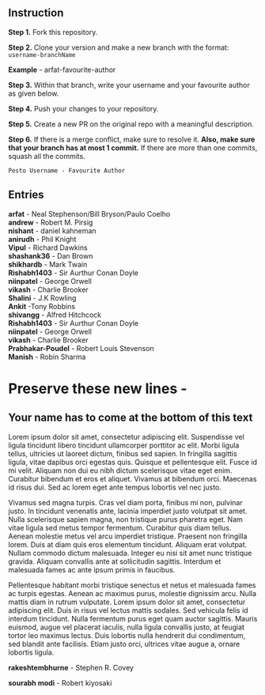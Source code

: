 ## Instruction

**Step 1.** Fork this repository.

**Step 2.** Clone your version and make a new branch with the format: `username-branchName`

**Example** - arfat-favourite-author

**Step 3.** Within that branch, write your username and your favourite author as given below.

**Step 4.** Push your changes to your repository.

**Step 5.** Create a new PR on the original repo with a meaningful description.

**Step 6.** If there is a merge conflict, make sure to resolve it. **Also, make sure that your branch has at most 1 commit.** If there are more than one commits, squash all the commits.

`Pesto Username - Favourite Author`

## Entries

**arfat** - Neal Stephenson/Bill Bryson/Paulo Coelho  
**andrew** - Robert M. Pirsig  
**nishant** - daniel kahneman  
**anirudh** - Phil Knight  
**Vipul** - Richard Dawkins  
**shashank36** - Dan Brown  
**shikhardb** - Mark Twain  
**Rishabh1403** - Sir Aurthur Conan Doyle  
**niinpatel** - George Orwell  
**vikash** - Charlie Brooker  
**Shalini** - J.K Rowling  
**Ankit** -Tony Robbins  
**shivangg** - Alfred Hitchcock  
**Rishabh1403** - Sir Aurthur Conan Doyle  
**niinpatel** - George Orwell  
**vikash** - Charlie Brooker  
**Prabhakar-Poudel** - Robert Louis Stevenson  
**Manish** - Robin Sharma  

# Preserve these new lines -
## Your name has to come at the bottom of this text
Lorem ipsum dolor sit amet, consectetur adipiscing elit. Suspendisse vel ligula tincidunt libero tincidunt ullamcorper porttitor ac elit. Morbi ligula tellus, ultricies ut laoreet dictum, finibus sed sapien. In fringilla sagittis ligula, vitae dapibus orci egestas quis. Quisque et pellentesque elit. Fusce id mi velit. Aliquam non dui eu nibh dictum scelerisque vitae eget enim. Curabitur bibendum et eros et aliquet. Vivamus at bibendum orci. Maecenas id risus dui. Sed ac lorem eget ante tempus lobortis vel nec justo.

Vivamus sed magna turpis. Cras vel diam porta, finibus mi non, pulvinar justo. In tincidunt venenatis ante, lacinia imperdiet justo volutpat sit amet. Nulla scelerisque sapien magna, non tristique purus pharetra eget. Nam vitae ligula sed metus tempor fermentum. Curabitur quis diam tellus. Aenean molestie metus vel arcu imperdiet tristique. Praesent non fringilla lorem. Duis at diam quis eros elementum tincidunt. Aliquam erat volutpat. Nullam commodo dictum malesuada. Integer eu nisi sit amet nunc tristique gravida. Aliquam convallis ante at sollicitudin sagittis. Interdum et malesuada fames ac ante ipsum primis in faucibus.

Pellentesque habitant morbi tristique senectus et netus et malesuada fames ac turpis egestas. Aenean ac maximus purus, molestie dignissim arcu. Nulla mattis diam in rutrum vulputate. Lorem ipsum dolor sit amet, consectetur adipiscing elit. Duis in risus vel lectus mattis sodales. Sed vehicula felis id interdum tincidunt. Nulla fermentum purus eget quam auctor sagittis. Mauris euismod, augue vel placerat iaculis, nulla ligula convallis justo, at feugiat tortor leo maximus lectus. Duis lobortis nulla hendrerit dui condimentum, sed blandit ante facilisis. Etiam justo orci, ultrices vitae augue a, ornare lobortis ligula.

**rakeshtembhurne** - Stephen R. Covey

**sourabh modi** - Robert kiyosaki
